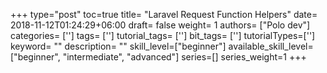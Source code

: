 +++
type="post"
toc=true
title= "Laravel Request Function Helpers"
date= 2018-11-12T01:24:29+06:00
draft= false
weight= 1
authors= ["Polo dev"]
categories= ['']
tags= ['']
tutorial_tags= ['']
bit_tags= ['']
tutorialTypes=['']
keyword= ""
description= ""
skill_level=["beginner"]
available_skill_level=["beginner", "intermediate", "advanced"]
series=[]
series_weight=1
+++

